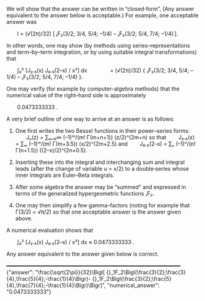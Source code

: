 We will show that the answer can be written in “closed‐form”. (Any answer equivalent to the answer below is acceptable.) For example, one acceptable answer was

  I = (√(2π)/32) [ ₁F₂(3/2; 3/4, 5/4; –1/4) – ₁F₂(3/2; 5/4, 7/4; –1/4) ].

In other words, one may show (by methods using series–representations and term–by–term integration, or by using suitable integral transformations) that

  ∫₀²  [J₂.₅(x) J₀.₅(2–x) / x²] dx
    = (√(2π)/32) { ₁F₂(3/2; 3/4, 5/4; –1/4) – ₁F₂(3/2; 5/4, 7/4; –1/4) }.

One may verify (for example by computer–algebra methods) that the numerical value of the right–hand side is approximately

  0.0473333333 .

A very brief outline of one way to arrive at an answer is as follows:

1. One first writes the two Bessel functions in their power–series forms:
  Jₙ(z) = ∑ₘ₌₀∞ (–1)ᵐ/(m! Γ(m+n+1)) (z/2)^(2m+n)
so that
  J₂.₅(x) = ∑ₘ (–1)ᵐ/(m! Γ(m+3.5)) (x/2)^(2m+2.5)
and
  J₀.₅(2–x) = ∑ₙ (–1)ⁿ/(n! Γ(n+1.5)) ((2–x)/2)^(2n+0.5).

2. Inserting these into the integral and interchanging sum and integral leads (after the change of variable u = x/2) to a double‐series whose inner integrals are Euler–Beta integrals.

3. After some algebra the answer may be “summed” and expressed in terms of the generalized hypergeometric functions ₁F₂.

4. One may then simplify a few gamma–factors (noting for example that Γ(3/2) = √π/2) so that one acceptable answer is the answer given above.

A numerical evaluation shows that

  ∫₀²  [J₂.₅(x) J₀.₅(2–x) / x²] dx ≈ 0.0473333333 .

Any answer equivalent to the answer given below is correct.

━━━━━━━━━━━━━━━━━━━━━━━━━━━━━━━━━━━━━━━━━━━━━━━━━━━━━━
{"answer": "\\frac{\\sqrt{2\\pi}}{32}\\Bigl[ {}_1F_2\\Bigl(\\frac{3}{2};\\frac{3}{4},\\frac{5}{4};-\\frac{1}{4}\\Bigr)- {}_1F_2\\Bigl(\\frac{3}{2};\\frac{5}{4},\\frac{7}{4};-\\frac{1}{4}\\Bigr)\\Bigr]", "numerical_answer": "0.0473333333"}